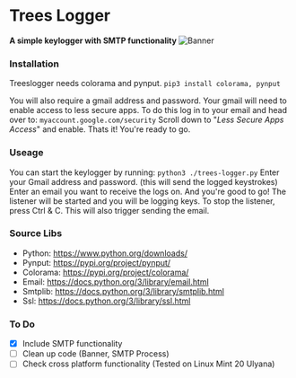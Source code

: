 # Trees Logger 
**A simple keylogger with SMTP functionality**
![Banner](https://ibb.co/GnQ1PXR)

### Installation
Treeslogger needs colorama and pynput.
`pip3 install colorama, pynput`

You will also require a gmail address and password.
Your gmail will need to enable access to less secure apps.
To do this log in to your email and head over to:
`myaccount.google.com/security`
Scroll down to "*Less Secure Apps Access*" and enable.
Thats it! You're ready to go.

### Useage
You can start the keylogger by running:
`python3 ./trees-logger.py`
Enter your Gmail address and password. (this will send the logged keystrokes)
Enter an email you want to receive the logs on.
And you're good to go! The listener will be started and you will be logging keys.
To stop the listener, press Ctrl & C. This will also trigger sending the email.

### Source Libs
* Python:	https://www.python.org/downloads/
* Pynput:	https://pypi.org/project/pynput/
* Colorama:	https://pypi.org/project/colorama/
* Email:	https://docs.python.org/3/library/email.html
* Smtplib:	https://docs.python.org/3/library/smtplib.html
* Ssl:		https://docs.python.org/3/library/ssl.html

### To Do
- [x] Include SMTP functionality
- [ ] Clean up code (Banner, SMTP Process)
- [ ] Check cross platform functionality (Tested on Linux Mint 20 Ulyana)
